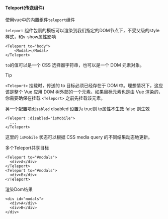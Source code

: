 #### Teleport(传送组件)

使用vue中的内置组件`teleport`组件

`teleport` 组件包裹的模板可以渲染到我们指定的DOM节点下，不受父级的style样式，和v-show属性影响

```vue
<Teleport to="body">
    <Modal></Modal>
</Teleport>
```

`to`的值可以是一个 CSS 选择器字符串，也可以是一个 DOM 元素对象。

> [!TIP]
>
> `<Teleport>` 挂载时，传送的 to 目标必须已经存在于 DOM 中。理想情况下，这应该是整个 Vue 应用 DOM 树外部的一个元素。如果目标元素也是由 Vue 渲染的，你需要确保在挂载 `<Teleport>` 之前先挂载该元素。

另一个配置项`disabled` disabled 设置为 true则 to属性不生效 false 则生效

```vue
<Teleport :disabled="isMobile">
  ...
</Teleport>
```

这里的 `isMobile` 状态可以根据 CSS media query 的不同结果动态地更新。

多个Teleport共享目标

```vue
<Teleport to="#modals">
  <div>A</div>
</Teleport>
<Teleport to="#modals">
  <div>B</div>
</Teleport>
```

渲染Dom结果

```vue
<div id="modals">
  <div>A</div>
  <div>B</div>
</div>
```

